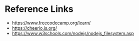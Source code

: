 # Reference Links

* https://www.freecodecamp.org/learn/
* https://cheerio.js.org/
* https://www.w3schools.com/nodejs/nodejs_filesystem.asp